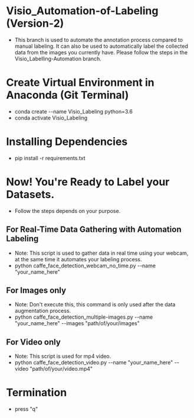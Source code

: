 # Visio_Automation-of-Labeling (Version-2)
- This branch is used to automate the annotation process compared to manual labeling. It can also be used to automatically label the collected data from the images you currently have. Please follow the steps in the Visio_Labelling-Automation branch. 

# Create Virtual Environment in Anaconda (Git Terminal)
- conda create --name Visio_Labeling python=3.6
- conda activate Visio_Labeling

# Installing Dependencies
- pip install -r requirements.txt

# Now! You're Ready to Label your Datasets.
- Follow the steps depends on your purpose.
  
## For Real-Time Data Gathering with Automation Labeling
- Note: This script is used to gather data in real time using your webcam, at the same time it automates your labeling process.
- python caffe_face_detection_webcam_no_time.py --name "your_name_here"

## For Images only 
- Note: Don't execute this, this command is only used after the data augmentation process.
- python caffe_face_detection_multiple-images.py --name "your_name_here" --images "path/of/your/images"

## For Video only
- Note: This script is used for mp4 video.
- python caffe_face_detection_video.py --name "your_name_here" --video "path/of/your/video.mp4"

# Termination
- press "q" 
